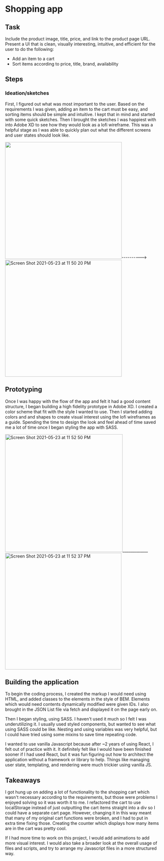 # Shopping app

## Task 
Include the product image, title, price, and link to the product page URL.
Present a UI that is clean, visually interesting, intuitive, and efficient for the user to do the following:
* Add an item to a cart
* Sort items according to price, title, brand, availability

## Steps

### Ideation/sketches
First, I figured out what was most important to the user. Based on the requirements I was given, adding an item to the cart must be easy, and sorting items should be simple and intuitive. I kept that in mind and started with some quick sketches. Then I brought the sketches I was happiest with into Adobe XD to see how they would look as a lofi wireframe. This was a helpful stage as I was able to quickly plan out what the different screens and user states should look like.
 
 <img src="https://user-images.githubusercontent.com/22305037/119307699-ed3b6480-bc20-11eb-85fd-eb42f96793b7.jpeg" width="382" height="auto">---------->        <img width="382" alt="Screen Shot 2021-05-23 at 11 50 20 PM" src="https://user-images.githubusercontent.com/22305037/119308231-a7cb6700-bc21-11eb-9eea-79af2d9088ab.png">

## Prototyping
Once I was happy with the flow of the app and felt it had a good content structure, I began building a high fidelity prototype in Adobe XD. I created a color scheme that fit with the style I wanted to use. Then I started adding colors and and shapes to create visual interest using the lofi wireframes as a guide. Spending the time to design the look and feel ahead of time saved me a lot of time once I began styling the app with SASS.

<img width="385" alt="Screen Shot 2021-05-23 at 11 52 50 PM" src="https://user-images.githubusercontent.com/22305037/119309062-a3ec1480-bc22-11eb-8804-a723909789ce.png">_____________<img width="381" alt="Screen Shot 2021-05-23 at 11 52 37 PM" src="https://user-images.githubusercontent.com/22305037/119309072-a6e70500-bc22-11eb-8cb7-837ef82ba5f3.png">


## Building the application
To begin the coding process, I created the markup I would need using HTML, and added classes to the elements in the style of BEM. Elements which would need contents dynamically modified were given IDs. I also brought in the JSON List file via fetch and displayed it on the page early on. 

Then I began styling, using SASS. I haven't used it much so I felt I was underutilizing it. I usually used styled components, but wanted to see what using SASS could be like. Nesting and using variables was very helpful, but I could have tried using some mixins to save time repeating code. 

I wanted to use vanilla Javascript because after ~2 years of using React, I felt out of practice with it. It definitely felt like I would have been finished sooner if I had used React, but it was fun figuring out how to architect the application without a framework or library to help. Things like managing user state, templating, and rendering were much trickier using vanilla JS.


## Takeaways

I got hung up on adding a lot of functionality to the shopping cart which wasn't necessary according to the requirements, but those were problems I enjoyed solving so it was worth it to me. I refactored the cart to use localStorage instead of just outputting the cart items straight into a div so I could have a separate cart page. However, changing it in this way meant that many of my original cart functions were broken, and I had to put in extra time fixing those. Creating the counter which displays how many items are in the cart was pretty cool. 

If I had more time to work on this project, I would add animations to add more visual interest. I would also take a broader look at the overall usage of files and scripts, and try to arrange my Javascript files in a more structured way.

